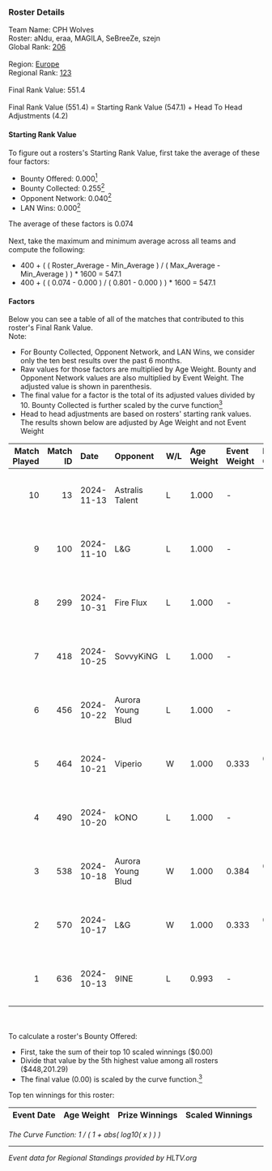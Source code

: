 ### Roster Details<br />
Team Name: CPH Wolves<br />
Roster: aNdu, eraa, MAGILA, SeBreeZe, szejn<br />
Global Rank: [206](../../standings_global_2024_11_13.md)<br />
<br />
Region: [Europe]( ../../standings_europe_2024_11_13.md)<br />
Regional Rank: [123]( ../../standings_europe_2024_11_13.md)<br />
<br />
Final Rank Value:  551.4<br />
<br />
Final Rank Value (551.4) = Starting Rank Value (547.1) + Head To Head Adjustments (4.2)<br />

#### Starting Rank Value<br />
To figure out a rosters's Starting Rank Value, first take the average of these four factors:<br />
- Bounty Offered: 0.000[<sup>1</sup>](#table2)
- Bounty Collected: 0.255[<sup>2</sup>](#table1)
- Opponent Network: 0.040[<sup>2</sup>](#table1)
- LAN Wins: 0.000[<sup>2</sup>](#table1)

The average of these factors is 0.074<br />
<br />
Next, take the maximum and minimum average across all teams and compute the following:<br />
- 400 + ( ( Roster_Average - Min_Average ) / ( Max_Average - Min_Average ) ) * 1600 = 547.1
- 400 + ( ( 0.074 - 0.000 ) / ( 0.801 - 0.000 ) ) * 1600 = 547.1


#### Factors<br />
Below you can see a table of all of the matches that contributed to this roster's Final Rank Value.<br />
Note:<br />

- For Bounty Collected, Opponent Network, and LAN Wins, we consider only the ten best results over the past 6 months.
- Raw values for those factors are multiplied by Age Weight. Bounty and Opponent Network values are also multiplied by Event Weight. The adjusted value is shown in parenthesis.
- The final value for a factor is the total of its adjusted values divided by 10. Bounty Collected is further scaled by the curve function[<sup>3</sup>](#curveFunction)
- Head to head adjustments are based on rosters' starting rank values. The results shown below are adjusted by Age Weight and not Event Weight
<span id="table1"></span><br />


| Match Played | Match ID | Date       | Opponent          | W/L | Age Weight | Event Weight | Bounty Collected | Opponent Network | LAN Wins  | H2H Adj. | Roster                               |
| -: | -: | :- | :- | :- | :- | :- | :- | :- | :- | -: | :- |
|           10 |       13 | 2024-11-13 | Astralis Talent   | L   | 1.000      | -            | -                | -                | -         |   -10.09 | aNdu, eraa, MAGILA, SeBreeZe, szejn  |
|            9 |      100 | 2024-11-10 | L&G               | L   | 1.000      | -            | -                | -                | -         |    -7.18 | aNdu, eraa, MAGILA, szejn, Tapewaare |
|            8 |      299 | 2024-10-31 | Fire Flux         | L   | 1.000      | -            | -                | -                | -         |   -15.89 | aNdu, eraa, MAGILA, szejn, Tapewaare |
|            7 |      418 | 2024-10-25 | SovvyKiNG         | L   | 1.000      | -            | -                | -                | -         |    -9.47 | aNdu, eraa, MAGILA, szejn, Tapewaare |
|            6 |      456 | 2024-10-22 | Aurora Young Blud | L   | 1.000      | -            | -                | -                | -         |    -6.12 | aNdu, eraa, MAGILA, szejn, Tapewaare |
|            5 |      464 | 2024-10-21 | Viperio           | W   | 1.000      | 0.333        | 0.000 (0.000)    | 0.035 (0.012)    | 0 (0.000) |    10.83 | aNdu, eraa, MAGILA, szejn, Tapewaare |
|            4 |      490 | 2024-10-20 | kONO              | L   | 1.000      | -            | -                | -                | -         |    -6.41 | aNdu, eraa, MAGILA, szejn, Tapewaare |
|            3 |      538 | 2024-10-18 | Aurora Young Blud | W   | 1.000      | 0.384        | 0.020 (0.008)    | 0.652 (0.250)    | 0 (0.000) |    25.76 | aNdu, eraa, MAGILA, szejn, Tapewaare |
|            2 |      570 | 2024-10-17 | L&G               | W   | 1.000      | 0.333        | 0.013 (0.004)    | 0.418 (0.139)    | 0 (0.000) |    25.09 | aNdu, eraa, MAGILA, szejn, Tapewaare |
|            1 |      636 | 2024-10-13 | 9INE              | L   | 0.993      | -            | -                | -                | -         |    -2.30 | aNdu, eraa, MAGILA, szejn, Tapewaare |

<br />
<span id="table2"></span><br />
To calculate a roster's Bounty Offered:<br />

- First, take the sum of their top 10 scaled winnings ($0.00)
- Divide that value by the 5th highest value among all rosters ($448,201.29)
- The final value (0.00) is scaled by the curve function.[<sup>3</sup>](#curveFunction)

Top ten winnings for this roster:<br />

| Event Date | Age Weight | Prize Winnings | Scaled Winnings |
| :- | -: | :- | :- |


<span id="curveFunction"></span>_The Curve Function: 1 / ( 1 + abs( log10( x ) ) )_<br />

---
_Event data for Regional Standings provided by HLTV.org_<br />
